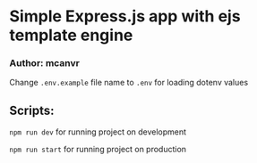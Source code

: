 # Simple Express.js app with ejs template engine
### Author: mcanvr

Change
``
.env.example
``
file name to
``
.env
``
for loading dotenv values

## Scripts:

``
npm run dev
``
for running project on development

``
npm run start
``
for running project on production